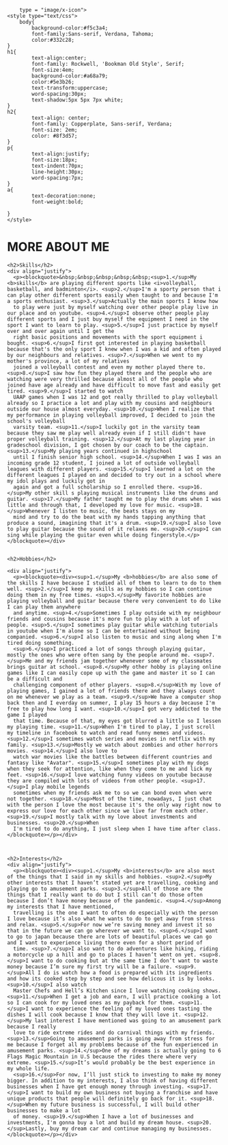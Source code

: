<!--HTTPS only...-->
<!DOCTYPE html>
<html lang="en">
<head>
    <meta charset="utf-8">
    <title>Skills, Hobbies, Interests</title>
	<link rel = "icon" href ="C:\Users\julia\Downloads\csss.png"
 
        type = "image/x-icon">
	<style type="text/css">
		body{
			background-color:#f5c3a4;
			font-family:Sans-serif, Verdana, Tahoma;
			color:#332c28;
	}
	h1{
			text-align:center;
			font-family: Rockwell, 'Bookman Old Style', Serif;
			font-size:4em;
			background-color:#a68a79;
			color:#5e3b26;
			text-transform:uppercase;
			word-spacing:30px;
			text-shadow:5px 5px 7px white;
	}
	h2{
			text-align: center;
			font-family: Copperplate, Sans-serif, Verdana;
			font-size: 2em;
			color: #8f3d57;
	}
	p{
			text-align:justify;
			font-size:18px;
			text-indent:70px;
			line-height:30px;
			word-spacing:7px;
	}
	a{
			text-decoration:none;
			font-weight:bold;
			
	}
	</style>
</head>
<body>
	<link rel="stylesheet" type="text/css">
    <!--LARAGAN, JULIANNE-->
	<!--02/14/22-->
	<h1>MORE ABOUT ME</h1>

	<h2>Skills</h2>
	<div align="justify">
      <p><blockquote>&nbsp;&nbsp;&nbsp;&nbsp;&nbsp;<sup>1.</sup>My <b>skills</b> are playing different sports like <i>volleyball, basketball, and badminton</i>. <sup>2.</sup>I'm a sporty person that i can play other different sports easily when taught to and because I'm a sports enthusiast. <sup>3.</sup>Actually the main sports I know how 
	  to play were just by myself watching over other people play live in our place and on youtube. <sup>4.</sup>I observe other people play different sports and I just buy myself the equipment I need in the sport I want to learn to play. <sup>5.</sup>I just practice by myself over and over again until I get the 
	  right basic positions and movements with the sport equipment i bought. <sup>6.</sup>I first got interested in playing basketball because that's the only sport I knew when I was a kid and often played by our neighbours and relatives. <sup>7.</sup>When we went to my mother's province, a lot of my relatives 
	  joined a volleyball contest and even my mother played there to. <sup>8.</sup>I saw how fun they played there and the people who are watching were very thrilled because almost all of the people who joined have age already and have difficult to move fast and easily get tired. <sup>9.</sup>I started to watch 
	  UAAP games when I was 12 and got really thrilled to play volleyball already so I practice a lot and play with my cousins and neighbours outside our house almost everyday. <sup>10.</sup>When I realize that my performance in playing volleyball improved, I decided to join the school's volleyball 
	  varsity team. <sup>11.</sup>I luckily got in the varsity team because they saw me play well already even if I still didn't have proper volleyball training. <sup>12.</sup>At my last playing year in gradeschool division, I got chosen by our coach to be the captain. <sup>13.</sup>My playing years continued in highschool 
	  until I finish senior high school. <sup>14.</sup>When I was I was an incoming grade 12 student, I joined a lot of outside volleyball leagues with different players. <sup>15.</sup>I learned a lot on the different leagues I played on and decided to try out in a school where my idol plays and luckily got in 
	  again and got a full scholarship so I enrolled there. <sup>16.</sup>My other skill s playing musical instruments like the drums and guitar. <sup>17.</sup>My father taught me to play the drums when I was little and through that, I developed my love for music. <sup>18.</sup>Whenever I listen to music, the beats stays on my 
	  mind and try to do the beat with my hands tapping anything that produce a sound, imagining that it's a drum. <sup>19.</sup>I also love to play guitar because the sound of it relaxes me. <sup>20.</sup>I can sing while playing the guitar even while doing fingerstyle.</p></blockquote></div>

   
    <h2>Hobbies</h2>

    <div align="justify">
      <p><blockquote><div><sup>1.</sup>My <b>hobbies</b> are also some of the skills I have because I studied all of them to learn to do to them well. <sup>2.</sup>I keep my skills as my hobbies so I can continue doing them in my free times. <sup>3.</sup>My favorite hobbies are playing volleyball and guitar because there very convenient to do like I can play them anywhere
	  and anytime. <sup>4.</sup>Sometimes I play outside with my neighbour friends and cousins because it's more fun to play with a lot of people. <sup>5.</sup>I sometimes play guitar while watching tutorials in youtube when I'm alone so I can be entertained without being companied. <sup>6.</sup>I also listen to music and sing along when I'm tired doing something. 
	  <sup>6.</sup>I practiced a lot of songs through playing guitar, mostly the ones who were often sang by the people around me. <sup>7.</sup>Me and my friends jam together whenever some of my classmates brings guitar at school. <sup>8.</sup>My other hobby is playing online games like I can easily cope up with the game and master it so I can be a difficult and 
	  challenging component of other players. <sup>8.</sup>With my love of playing games, I gained a lot of friends there and they always count on me whenever we play as a team. <sup>9.</sup>We have a computer shop back then and I everday on summer, I play 15 hours a day because I'm free to play how long I want. <sup>10.</sup>I got very addicted to the game I played 
	  that time. Because of that, my eyes got blurred a little so I lessen my playing time. <sup>11.</sup>When I'm tired to play, I just scroll my timeline in facebook to watch and read funny memes and videos. <sup>12.</sup>I sometimes watch series and movies in netflix with my family. <sup>13.</sup>Mostly we watch about zombies and other horrors movies. <sup>14.</sup>I also love to 
	  watch war movies like the battles between different countries and fantasy like "Avatar". <sup>15.</sup>I sometimes play with my dogs when they seek for attention, like when they come to me and lick my feet. <sup>16.</sup>I love watching funny videos on youtube because they are compiled with lots of videos from other people. <sup>17.</sup>I play mobile legends 
	  sometimes when my friends ask me to so we can bond even when were not together. <sup>18.</sup>Most of the time, nowadays, I just chat with the person I love the most because it's the only way right now to express our love for each other since we live far from each other. <sup>19.</sup>I mostly talk with my love about investments and businesses. <sup>20.</sup>When
	  I'm tired to do anything, I just sleep when I have time after class.</blockquote></p></div>
    

	
	<h2>Interests</h2>
	<div align="justify">
      <p><blockquote><div><sup>1.</sup>My <b>interests</b> are also most of the things that I said in my skills and hobbies. <sup>2.</sup>My other interests that I haven’t stated yet are travelling, cooking and playing go to amusement parks. <sup>3.</sup>All of those are the things that I really want to do but I still can’t do those often because I don’t have money because of the pandemic. <sup>4.</sup>Among my interests that I have mentioned,
	  travelling is the one I want to often do especially with the person I love because it’s also what he wants to do to get away from stress and relax. <sup>5.</sup>For now we’re saving money and invest it so that in the future we can go wherever we want to. <sup>6.</sup>I want to go to japan because there are lots of beautiful places we can go and I want to experience living there even for a short period of
	  time. <sup>7.</sup>I also want to do adventures like hiking, riding a motorcycle up a hill and go to places I haven’t went on yet. <sup>8.</sup>I want to do cooking but at the same time I don’t want to waste money because I’m sure my first try will be a failure. <sup>9.</sup>All I do is watch how a food is prepared with its ingredients and how its cooked step by step and see how delicous it is by looks. <sup>10.</sup>I also watch 
	  Master Chefs and Hell’s Kitchen since I love watching cooking shows. <sup>11.</sup>When I get a job and earn, I will practice cooking a lot so I can cook for my loved ones as my payback for them. <sup>11.</sup>I want to experience the feeling of my loved ones tasting the dishes I will cook because I know that they will love it. <sup>12.</sup>My last interest I have mentioned was going to an amusement park because I really 
	  love to ride extreme rides and do carnival things with my friends. <sup>13.</sup>Going to amusement parks is going away from stress for me because I forget all my problems because of the fun experienced in amusement parks. <sup>14.</sup>One of my dreams is actually going to 6 Flags Magic Mountain in U.S because the rides there where very extreme. <sup>15.</sup>It’s would probably be the best experience in my whole life.  
	  <sup>16.</sup>For now, I’ll just stick to investing to make my money bigger. In addition to my interests, I also think of having different businesses when I have get enough money through investing. <sup>17.</sup>I want to build my own business not buying a franchise and have unique products that people will definitely go back for it. <sup>18.</sup>When my future business is successful, I will build other businesses to make a lot
	  of money. <sup>19.</sup>When I have a lot of businesses and investments, I'm gonna buy a lot and build my dream house. <sup>20.</sup>Lastly, buy my dream car and continue managing my businesses.</blockquote></p></div>
